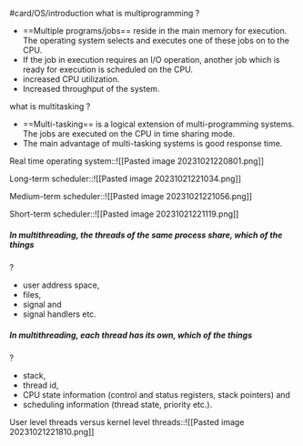 #card/OS/introduction
what is multiprogramming
?
- ==Multiple programs/jobs== reside in the main memory for execution. The operating system selects and executes one of these jobs on to the CPU.
- If the job in execution requires an I/O operation, another job which is ready for execution is scheduled on the CPU.
- increased CPU utilization.
- Increased throughput of the system. <!--SR:!2023-11-16,17,290-->


what is multitasking
?
- ==Multi-tasking== is a logical extension of multi-programming systems. The jobs are executed on the CPU in time sharing mode.
- The main advantage of multi-tasking systems is good response time. <!--SR:!2023-11-01,2,250-->


Real time operating system::![[Pasted image 20231021220801.png]] <!--SR:!2023-11-11,12,270-->


Long-term scheduler::![[Pasted image 20231021221034.png]] <!--SR:!2023-11-15,16,290-->


Medium-term scheduler::![[Pasted image 20231021221056.png]] <!--SR:!2023-11-09,10,270-->


Short-term scheduler::![[Pasted image 20231021221119.png]] <!--SR:!2023-11-14,15,290-->


##### In multithreading, the threads of the same process share, which of the things
?
- user address space,
- files,
- signal and
- signal handlers etc. <!--SR:!2023-11-09,10,270-->


##### In multithreading, each thread has its own, which of the things
?
- stack,
- thread id,
- CPU state information (control and status registers, stack pointers) and
- scheduling information (thread state, priority etc.). <!--SR:!2023-11-12,13,270-->


User level threads versus kernel level threads::![[Pasted image 20231021221810.png]] <!--SR:!2023-11-13,14,290-->